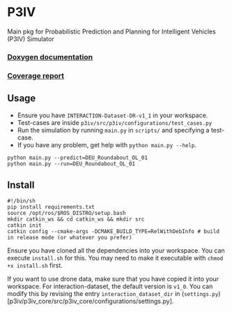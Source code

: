 # P3IV

Main pkg for Probabilistic Prediction and Planning for Intelligent Vehicles (P3IV) Simulator

### [Doxygen documentation](http://mrt.pages.mrt.uni-karlsruhe.de/planning-simulation/p3iv/doxygen/index.html)
### [Coverage report](http://mrt.pages.mrt.uni-karlsruhe.de/planning-simulation/p3iv/coverage/index.html)

## Usage

  * Ensure you have `INTERACTION-Dataset-DR-v1_1` in your workspace.
  * Test-cases are inside `p3iv/src/p3iv/configurations/test_cases.py`
  * Run the simulation by running `main.py` in `scripts/` and specifying a test-case.
  * If you have any problem, get help with `python main.py --help`.

```
python main.py --predict=DEU_Roundabout_OL_01
python main.py --run=DEU_Roundabout_OL_01

```
## Install

```
#!/bin/sh
pip install requirements.txt
source /opt/ros/$ROS_DISTRO/setup.bash
mkdir catkin_ws && cd catkin_ws && mkdir src
catkin init
catkin config --cmake-args -DCMAKE_BUILD_TYPE=RelWithDebInfo # build in release mode (or whatever you prefer)
```

Ensure you have cloned all the dependencies into your workspace. You can execute `install.sh` for this. You may need to make it executable with `chmod +x install.sh` first. 

If you want to use drone data, make sure that you have copied it into your workspace. For interaction-dataset, the default version is `v1_0`. You can modify this by revising the entry `interaction_dataset_dir` in (`settings.py`)[p3iv/p3iv_core/src/p3iv_core/configurations/settings.py].

